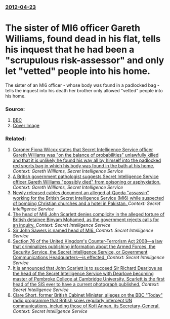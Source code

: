 ### [2012-04-23](/news/2012/04/23/index.md)

# The sister of MI6 officer Gareth Williams, found dead in his flat, tells his inquest that he had been a "scrupulous risk-assessor" and only let "vetted" people into his home. 

The sister of an MI6 officer - whose body was found in a padlocked bag - tells the inquest into his death her brother only allowed &quot;vetted&quot; people into his home.


### Source:

1. [BBC](http://www.bbc.co.uk/news/uk-england-london-17812112)
1. [Cover Image](http://ichef.bbci.co.uk/news/1024/media/images/59388000/jpg/_59388680_59388679.jpg)

### Related:

1. [Coroner Fiona Wilcox states that Secret Intelligence Service officer Gareth Williams was "on the balance of probabilities" unlawfully killed and that it is unlikely he found his way all by himself into the padlocked red sports bag in which his body was found in the bath at his home. ](/news/2012/05/2/coroner-fiona-wilcox-states-that-secret-intelligence-service-officer-gareth-williams-was-on-the-balance-of-probabilities-unlawfully-killed.md) _Context: Gareth Williams, Secret Intelligence Service_
2. [A British government pathologist suggests Secret Intelligence Service officer Gareth Williams "possibly died" from poisoning or asphyxiation. ](/news/2012/04/30/a-british-government-pathologist-suggests-secret-intelligence-service-officer-gareth-williams-possibly-died-from-poisoning-or-asphyxiation.md) _Context: Gareth Williams, Secret Intelligence Service_
3. [Newly released cables document an alleged al-Qaeda "assassin" working for the British Secret Intelligence Service (MI6) while suspected of bombing Christian churches and a hotel in Pakistan. ](/news/2011/04/26/newly-released-cables-document-an-alleged-al-qaeda-assassin-working-for-the-british-secret-intelligence-service-mi6-while-suspected-of-b.md) _Context: Secret Intelligence Service_
4. [ The head of MI6 John Scarlett denies complicity in the alleged torture of British detainee Binyam Mohamed, as the government rejects calls for an inquiry. ](/news/2009/08/10/the-head-of-mi6-john-scarlett-denies-complicity-in-the-alleged-torture-of-british-detainee-binyam-mohamed-as-the-government-rejects-calls.md) _Context: Secret Intelligence Service_
5. [ Sir John Sawers is named head of MI6. ](/news/2009/06/16/sir-john-sawers-is-named-head-of-mi6.md) _Context: Secret Intelligence Service_
6. [ Section 76 of the United Kingdom's Counter-Terrorism Act 2008&mdash;a law that criminalizes publishing information about the Armed Forces, the Security Service, the Secret Intelligence Service, or Government Communications Headquarters&mdash;is effected. ](/news/2009/02/16/section-76-of-the-united-kingdom-s-counter-terrorism-act-2008-mdash-a-law-that-criminalizes-publishing-information-about-the-armed-forces.md) _Context: Secret Intelligence Service_
7. [ It is announced that John Scarlett is to succeed Sir Richard Dearlove as the head of the Secret Intelligence Service with Dearlove becoming master of Pembroke College at Cambridge University. Scarlett is the first head of the SIS ever to have a current photograph published.](/news/2004/05/6/it-is-announced-that-john-scarlett-is-to-succeed-sir-richard-dearlove-as-the-head-of-the-secret-intelligence-service-with-dearlove-becoming.md) _Context: Secret Intelligence Service_
8. [ Clare Short, former British Cabinet Minister, alleges on the BBC "Today" radio programme that British spies regularly intercept UN communications, including those of Kofi Annan, its Secretary-General. ](/news/2004/02/26/clare-short-former-british-cabinet-minister-alleges-on-the-bbc-today-radio-programme-that-british-spies-regularly-intercept-un-communic.md) _Context: Secret Intelligence Service_
